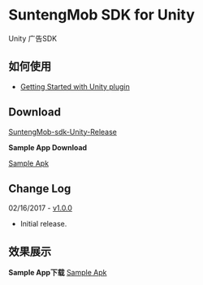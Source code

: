 # SuntengMob SDK for Unity

Unity 广告SDK

## 如何使用

- [Getting Started with Unity plugin](https://github.com/shunfei/suntengMob-sdk-unity/blob/master/docs/Getting_Started.md)

## Download

[SuntengMob-sdk-Unity-Release](https://github.com/shunfei/suntengMob-sdk-android/releases)

**Sample App Download**

[Sample Apk](https://raw.githubusercontent.com/shunfei/suntengMob-sdk-android/master/sample/MobSample.apk)
 
## Change Log

02/16/2017 - [v1.0.0](https://github.com/shunfei/suntengMob-sdk-android/releases/tag/v2.0.6)

* Initial release.

## 效果展示

**Sample App下载**
 [Sample Apk](https://raw.githubusercontent.com/shunfei/suntengMob-sdk-android/master/sample/MobSample.apk)  
